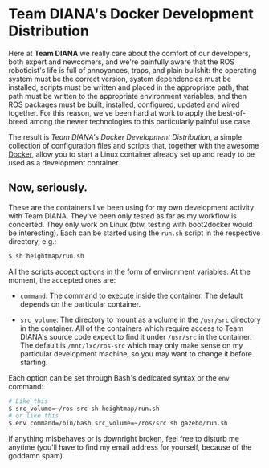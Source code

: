 
# Team DIANA's Docker Development Distribution

Here at **Team DIANA** we really care about the comfort of our
developers, both expert and newcomers, and we're painfully aware that
the ROS roboticist's life is full of annoyances, traps, and plain
bullshit: the operating system must be the correct version, system
dependencies must be installed, scripts must be written and placed in
the appropriate path, that path must be written to the appropriate
environment variables, and then ROS packages must be built, installed,
configured, updated and wired together. For this reason, we've been
hard at work to apply the best-of-breed among the newer technologies
to this particularly painful use case.

The result is *Team DIANA's Docker Development Distribution*, a simple
collection of configuration files and scripts that, together with the
awesome [Docker](https://www.docker.com/), allow you to start a Linux
container already set up and ready to be used as a development
container.

## Now, seriously.

These are the containers I've been using for my own development
activity with Team DIANA. They've been only tested as far as my
workflow is concerted. They only work on Linux (btw, testing with
boot2docker would be interesting). Each can be started using the
`run.sh` script in the respective directory, e.g.:

```sh
$ sh heightmap/run.sh
```

All the scripts accept options in the form of environment
variables. At the moment, the accepted ones are:

* `command`: The command to execute inside the container. The default
depends on the particular container.

* `src_volume`: The directory to mount as a volume in the `/usr/src`
  directory in the container. All of the containers which require
  access to Team DIANA's source code expect to find it under
  `/usr/src` in the container. The default is `/mnt/lxc/ros-src` which
  may only make sense on my particular development machine, so you
  may want to change it before starting.

Each option can be set through Bash's dedicated syntax or the `env`
command:

```sh
# Like this
$ src_volume=~/ros-src sh heightmap/run.sh
# or like this
$ env command=/bin/bash src_volume=~/ros/src sh gazebo/run.sh
```

If anything misbehaves or is downright broken, feel free to disturb me
anytime (you'll have to find my email address for yourself, because of
the goddamn spam).
